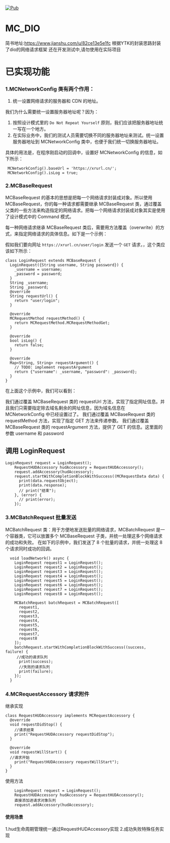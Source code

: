 [![Pub](https://img.shields.io/pub/v/dio.svg?style=flat-square)](https://pub.dev/packages/mc_dio)

# MC_DIO
简书地址:https://www.jianshu.com/u/82ce13e5e1fc
 根据YTK的封装思路封装了dio的网络请求框架
 还在开发测试中,请勿使用在实际项目

# 已实现功能
### 1.MCNetworkConfig 类有两个作用：

 1. 统一设置网络请求的服务器和 CDN 的地址。

我们为什么需要统一设置服务器地址呢？因为：

 1. 按照设计模式里的 `Do Not Repeat Yourself` 原则，我们应该把服务器地址统一写在一个地方。
 2. 在实际业务中，我们的测试人员需要切换不同的服务器地址来测试。统一设置服务器地址到 MCNetworkConfig 类中，也便于我们统一切换服务器地址。

具体的用法是，在程序刚启动的回调中，设置好 MCNetworkConfig 的信息，如下所示：
```
 MCNetworkConfig().baseUrl = 'https://xrurl.cn/';
 MCNetworkConfig().isLog = true;
```
### 2.MCBaseRequest
MCBaseRequest 的基本的思想是把每一个网络请求封装成对象。所以使用 MCBaseRequest，你的每一种请求都需要继承 MCBaseRequest 类，通过覆盖父类的一些方法来构造指定的网络请求。把每一个网络请求封装成对象其实是使用了设计模式中的 Command 模式。

每一种网络请求继承 MCBaseRequest 类后，需要用方法覆盖（overwrite）的方式，来指定网络请求的具体信息。如下是一个示例：

假如我们要向网址 `https://xrurl.cn/user/login` 发送一个 `GET` 请求，，这个类应该如下所示：
```
class LoginRequest extends MCBaseRequest {
  LoginRequest({String username, String password}) {
    _username = username;
    _password = password;
  }
  String _username;
  String _password;
  @override
  String requestUrl() {
    return "user/login";
  }

  @override
  MCRequestMethod requestMethod() {
    return MCRequestMethod.MCRequestMethodGet;
  }

  @override
  bool isLog() {
    return false;
  }

  @override
  Map<String, String> requestArgument() {
    // TODO: implement requestArgument
    return {"username": _username, "password": _password};
  }
}
```
在上面这个示例中，我们可以看到：

我们通过覆盖 MCBaseRequest 类的 requestUrl 方法，实现了指定网址信息。并且我们只需要指定除去域名剩余的网址信息，因为域名信息在 MCNetworkConfig 中已经设置过了。
我们通过覆盖 MCBaseRequest 类的 requestMethod 方法，实现了指定 GET 方法来传递参数。
我们通过覆盖 MCBaseRequest 类的 requestArgument 方法，提供了 GET 的信息。这里面的参数 username 和 password 
## 调用 LoginRequest
```
LoginRequest request = LoginRequest();
    RequestHUDAccessory hudAccessory = RequestHUDAccessory();
    request.addAccessory(hudAccessory);
    request.startWithCompletionBlockWithSuccess((MCRequestData data) {
      print(data.requestObject);
      print(data.response);
      // print("结束");
    }, (error) {
      // print(error);
    });
```

### 3.MCBatchRequest 批量发送
MCBatchRequest 类：用于方便地发送批量的网络请求，MCBatchRequest 是一个容器类，它可以放置多个 MCBaseRequest 子类，并统一处理这多个网络请求的成功和失败。
在如下的示例中，我们发送了 8 个批量的请求，并统一处理这 8 个请求同时成功的回调。
```
  void loadNetwork() async {
    LoginRequest request1 = LoginRequest();
    LoginRequest request2 = LoginRequest();
    LoginRequest request3 = LoginRequest();
    LoginRequest request4 = LoginRequest();
    LoginRequest request5 = LoginRequest();
    LoginRequest request6 = LoginRequest();
    LoginRequest request7 = LoginRequest();
    LoginRequest request8 = LoginRequest();

    MCBatchRequest batchRequest = MCBatchRequest([
      request1,
      request2,
      request3,
      request4,
      request5,
      request6,
      request7,
      request8
    ]);
    batchRequest.startWithCompletionBlockWithSuccess((success, failure) {
     //成功的请求队列
      print(success);
      //失败的请求队列
      print(failure);
    });
  }
```
### 4.MCRequestAccessory 请求附件
继承实现
```
class RequestHUDAccessory implements MCRequestAccessory {
  @override
  void requestDidStop() {
    //请求结束
    print("RequestHUDAccessory requestDidStop");
  }

  @override
  void requestWillStart() {
  //请求开始
    print("RequestHUDAccessory requestWillStart");
  }
}
```
使用方法
```
    LoginRequest request = LoginRequest();
    RequestHUDAccessory hudAccessory = RequestHUDAccessory();
    直接添加进请求对象队列
    request.addAccessory(hudAccessory);
```
#### 使用场景
1.hud生命周期管理统一通过RequestHUDAccessory实现
2.成功失败特殊任务实现
